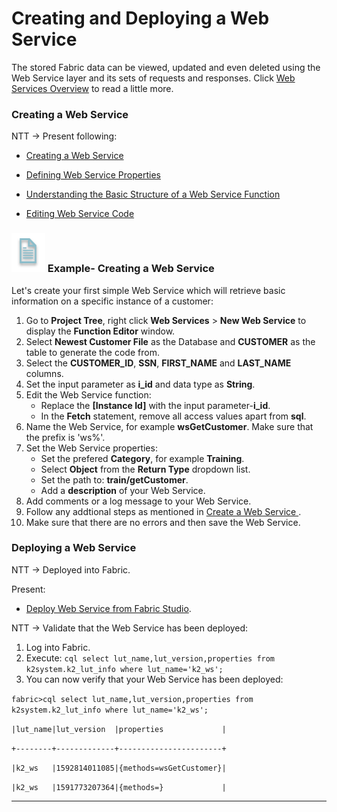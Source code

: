 # Creating and Deploying a Web Service

The stored Fabric data can be viewed, updated and even deleted using the Web Service layer and its sets of requests and responses.
Click [Web Services Overview](/articles/15_web_services_and_graphit/01_web_services_overview.md) to read a little more.

### Creating a Web Service

NTT -> Present following:

-  [Creating a Web Service ](/articles/15_web_services_and_graphit/03_create_a_web_service.md)

-  [Defining Web Service Properties ](/articles/15_web_services_and_graphit/02_web_services_properties.md)

-  [Understanding the Basic Structure of a Web Service Function](/articles/15_web_services_and_graphit/04_web_services_function_basic_structure.md)

-  [Editing Web Service Code](/articles/15_web_services_and_graphit/05_edit_web_service_code.md)

### ![](/academy/Training_Level_1/03_fabric_basic_LU/images/example.png) Example- Creating a Web Service

Let's create your first simple Web Service which will retrieve basic information on a specific instance of a customer:

1. Go to **Project Tree**, right click **Web Services** > **New Web Service** to display the **Function Editor** window.
2. Select **Newest Customer File** as the Database and **CUSTOMER** as the table to generate the code from. 
3. Select the **CUSTOMER_ID**, **SSN**, **FIRST_NAME** and **LAST_NAME** columns.
4. Set the input parameter as **i_id** and data type as **String**.
5. Edit the Web Service function:
   -   Replace the **[Instance Id]** with the input parameter-**i_id**.
   -   In the **Fetch** statement, remove all access values apart from **sql**.  
6. Name the Web Service, for example **wsGetCustomer**. Make sure that the prefix is 'ws%'.
7. Set the Web Service properties:
   -   Set the prefered **Category**, for example **Training**.
   -   Select **Object** from the **Return Type** dropdown list.
   -   Set the path to: **train/getCustomer**.
   -   Add a **description** of your Web Service.
8. Add comments or a log message to your Web Service.
9. Follow any addtional steps as mentioned in [Create a Web Service ](/articles/15_web_services_and_graphit/03_create_a_web_service.md).
10. Make sure that there are no errors and then save the Web Service.

### Deploying a Web Service

NTT -> Deployed into Fabric. 

Present: 
- [Deploy Web Service from Fabric Studio](/articles/15_web_services_and_graphit/07_deploy_web_services.md).

NTT -> Validate that the Web Service has been deployed:

1. Log into Fabric. 
2. Execute: 
   `cql select lut_name,lut_version,properties from k2system.k2_lut_info where lut_name='k2_ws';`
3. You can now verify that your Web Service has been deployed:

`fabric>cql select lut_name,lut_version,properties from k2system.k2_lut_info where lut_name='k2_ws';`



`|lut_name|lut_version  |properties             |`

`+--------+-------------+-----------------------+`

`|k2_ws   |1592814011085|{methods=wsGetCustomer}|`

`|k2_ws   |1591773207364|{methods=}             |`





------
